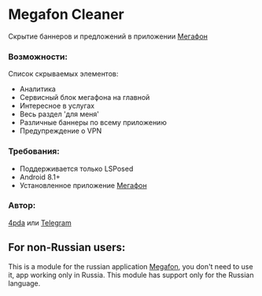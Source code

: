 # Megafon Cleaner
Скрытие баннеров и предложений в приложении [Мегафон](https://megafon.ru/help/lk/)

### Возможности:
Список скрываемых элементов:
- Аналитика
- Сервисный блок мегафона на главной
- Интересное в услугах
- Весь раздел 'для меня'
- Различные баннеры по всему приложению
- Предупреждение о VPN

### Требования:
- Поддерживается только LSPosed
- Android 8.1+
- Установленное приложение [Мегафон](https://megafon.ru/help/lk/)

### Автор: 
[4pda](https://4pda.to/forum/index.php?showtopic=603033&view=findpost&p=111257541) или [Telegram](https://t.me/lsposed_workshop)


## For non-Russian users:
This is a module for the russian application [Megafon](https://megafon.ru/help/lk/), you don't need to use it, app working only in Russia. This module has support only for the Russian language.

